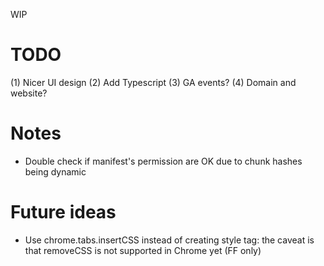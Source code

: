 WIP

# TODO
(1) Nicer UI design
(2) Add Typescript
(3) GA events?
(4) Domain and website?

# Notes
- Double check if manifest's permission are OK due to chunk hashes being dynamic

# Future ideas
- Use chrome.tabs.insertCSS instead of creating style tag: the caveat is that removeCSS is not supported in Chrome yet (FF only)